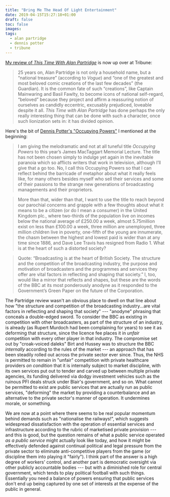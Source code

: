 ```yaml
---
title: "Bring Me The Head Of Light Entertainment"
date: 2019-04-15T15:27:18+01:00
draft: false
toc: false
images:
tags: 
  - alan partridge
  - dennis potter
  - tribune
---
```

[My review of _This Time With Alan Partridge_](https://tribunemag.co.uk/2019/04/bring-me-the-head-of-light-entertainment) is now up over at Tribune:

> 25 years on, Alan Partridge is not only a household name, but a “national treasure” (according to _Vogue_) and “one of the greatest and most beloved comic creations of the last few decades” (the Guardian). It is the common fate of such “creations”, like Captain Mainwaring and Basil Fawlty, to become icons of national self-regard, “beloved” because they project and affirm a reassuring notion of ourselves as candidly eccentric, excusably prejudiced, loveable despite it all. _This Time with Alan Partridge_ has done perhaps the only really interesting thing that can be done with such a character, once such lionization sets in: it has divided opinion.

Here's the bit of [Dennis Potter's "Occupying Powers"](http://www.thetvfestival.com/website/wp-content/uploads/2015/03/GEITF_MacTaggart_1993_Dennis_Potter.pdf) I mentioned at the beginning:

> I am giving the melodramatic and not at all tuneful title _Occupying Powers_ to this year’s James MacTaggart Memorial Lecture. The title has not been chosen simply to indulge yet again in the inevitable paranoia which so afflicts writers that work in television, although I’ll give that a go too. No, I call this Occupying Powers so that I can reflect behind the barricade of metaphor about what it really feels like, for many others besides myself who sell their services and some of their passions to the strange new generations of broadcasting managements and their proprietors. 

> More than that, wider than that, I want to use the title to reach beyond our parochial concerns and grapple with a few thoughts about what it means to be a citizen (or do I mean a consumer) in the United Kingdom plc., where two-thirds of the population live on incomes below the national average of £250.00 a week, almost 5.75million exist on less than £100.00 a week, three million are unemployed, three million children live in poverty, one-fifth of the young are innumerate, the chasm between the highest and lowest paid is wider than at any time since 1886, and Dave Lee Travis has resigned from Radio 1. What is at the heart of such a distorted society? 

> Quote: “Broadcasting is at the heart of British Society. The structure and the competition of the broadcasting industry, the purpose and motivation of broadcasters and the programmes and services they offer are vital factors in reflecting and shaping that society.” I, too, would like a mirror that reflects and shapes, but these are the words of the BBC at its most ponderously anodyne as it responded to the Government’s Green Paper on the future of the Corporation.

The Partridge review wasn't an obvious place to dwell on that line about how "the structure and competition of the broadcasting industry...are vital factors in reflecting and shaping that society" --- "anodyne" phrasing that conceals a double-edged sword. To consider the BBC as existing in competition with other broadcasters, as part of the structure of an industry, is already (as Rupert Murdoch had been complaining for years) to see it as deforming that structure, since the licence fee places it in _unfair_ competition with every other player in that industry. The compromise set out by "croak-voiced daleks" Birt and Hussey was to structure the BBC _internally_ according to the rules of the market --- an approach that has been steadily rolled out across the private sector ever since. Thus, the NHS is permitted to remain in "unfair" competition with private healthcare providers _on condition_ that it is internally subject to market discipline, with its own services put out to tender and carved up between multiple private agencies, its funding delivered via dodgy investment vehicles such as the ruinous PFI deals struck under Blair's government, and so on. What cannot be permitted to exist are public services that are actually run as public services, "deforming" the market by providing a counterbalance and an alternative to the private sector's manner of operation. It undermines morale, or something.

We are now at a point where there seems to be real popular momentum behind demands such as "nationalise the railways!", which suggests widespread dissatisfaction with the operation of essential services and infrastructure according to the rubric of marketised private provision --- and this is good, but the question remains of what a public service operated _as a public service_ might actually look like today, and how it might be effectively defended against continual political and legal pressure from the private sector to eliminate anti-competitive players from the game (or discipline them into playing it "fairly"). I think part of the answer is a high degree of workers' control, and another part is democratic oversight via other publicly accountable bodies --- but with a diminished role for central government, which tends to play political football with such things. Essentially you need a balance of powers ensuring that public services don't end up being captured by one set of interests at the expense of the public in general.
